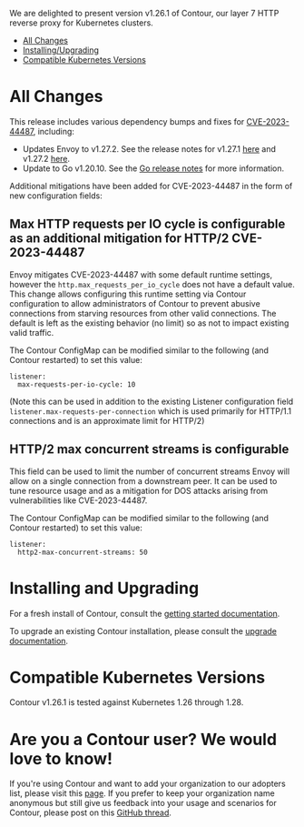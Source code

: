 We are delighted to present version v1.26.1 of Contour, our layer 7 HTTP reverse proxy for Kubernetes clusters.

- [All Changes](#all-changes)
- [Installing/Upgrading](#installing-and-upgrading)
- [Compatible Kubernetes Versions](#compatible-kubernetes-versions)

# All Changes

This release includes various dependency bumps and fixes for [CVE-2023-44487](https://nvd.nist.gov/vuln/detail/CVE-2023-44487), including:

- Updates Envoy to v1.27.2. See the release notes for v1.27.1 [here](https://www.envoyproxy.io/docs/envoy/v1.27.1/version_history/v1.27/v1.27.1) and v1.27.2 [here](https://www.envoyproxy.io/docs/envoy/v1.27.2/version_history/v1.27/v1.27.2).
- Update to Go v1.20.10. See the [Go release notes](https://go.dev/doc/devel/release#go1.20.minor) for more information.

Additional mitigations have been added for CVE-2023-44487 in the form of new configuration fields:

## Max HTTP requests per IO cycle is configurable as an additional mitigation for HTTP/2 CVE-2023-44487

Envoy mitigates CVE-2023-44487 with some default runtime settings, however the `http.max_requests_per_io_cycle` does not have a default value.
This change allows configuring this runtime setting via Contour configuration to allow administrators of Contour to prevent abusive connections from starving resources from other valid connections.
The default is left as the existing behavior (no limit) so as not to impact existing valid traffic.

The Contour ConfigMap can be modified similar to the following (and Contour restarted) to set this value:

```
listener:
  max-requests-per-io-cycle: 10
```

(Note this can be used in addition to the existing Listener configuration field `listener.max-requests-per-connection` which is used primarily for HTTP/1.1 connections and is an approximate limit for HTTP/2)

## HTTP/2 max concurrent streams is configurable

This field can be used to limit the number of concurrent streams Envoy will allow on a single connection from a downstream peer.
It can be used to tune resource usage and as a mitigation for DOS attacks arising from vulnerabilities like CVE-2023-44487.

The Contour ConfigMap can be modified similar to the following (and Contour restarted) to set this value:

```
listener:
  http2-max-concurrent-streams: 50
```


# Installing and Upgrading

For a fresh install of Contour, consult the [getting started documentation](https://projectcontour.io/getting-started/).

To upgrade an existing Contour installation, please consult the [upgrade documentation](https://projectcontour.io/resources/upgrading/).


# Compatible Kubernetes Versions

Contour v1.26.1 is tested against Kubernetes 1.26 through 1.28.


# Are you a Contour user? We would love to know!
If you're using Contour and want to add your organization to our adopters list, please visit this [page](https://github.com/projectcontour/contour/blob/master/ADOPTERS.md). If you prefer to keep your organization name anonymous but still give us feedback into your usage and scenarios for Contour, please post on this [GitHub thread](https://github.com/projectcontour/contour/issues/1269).
